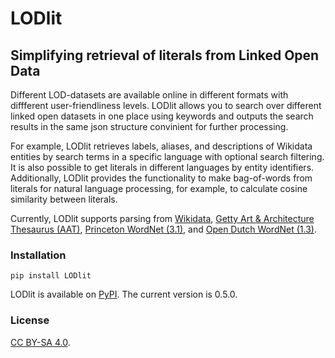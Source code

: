 # LODlit
## Simplifying retrieval of literals from Linked Open Data

Different LOD-datasets are available online in different formats with diffferent user-friendliness levels.
LODlit allows you to search over different linked open datasets in one place using keywords and outputs the search results in the same json structure convinient for further processing.

For example, LODlit retrieves labels, aliases, and descriptions of Wikidata entities by search terms in a specific language with optional search filtering. It is also possible to get literals in different languages by entity identifiers.
Additionally, LODlit provides the functionality to make bag-of-words from literals for natural language processing, for example, to calculate cosine similarity between literals.

Currently, LODlit supports parsing from [Wikidata](https://www.wikidata.org/wiki/Wikidata:Main_Page), [Getty Art & Architecture Thesaurus (AAT)](https://www.getty.edu/research/tools/vocabularies/aat/), [Princeton WordNet (3.1)](https://wordnet.princeton.edu/), and [Open Dutch WordNet (1.3)](https://github.com/cultural-ai/OpenDutchWordnet).

### Installation

`pip install LODlit`

LODlit is available on [PyPI](https://pypi.org/project/LODlit/). The current version is 0.5.0.

### License

[CC BY-SA 4.0](https://creativecommons.org/licenses/by-sa/4.0/).
